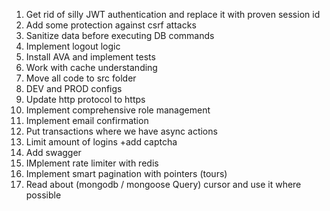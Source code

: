 1. Get rid of silly JWT authentication and replace it with proven session id
2. Add some protection against csrf attacks
3. Sanitize data before executing DB commands
4. Implement logout logic
5. Install AVA and implement tests
6. Work with cache understanding
7. Move all code to src folder
8. DEV and PROD configs
9. Update http protocol to https
10. Implement comprehensive role management
11. Implement email confirmation
12. Put transactions where we have async actions
13. Limit amount of logins +add captcha
14. Add swagger
15. IMplement rate limiter with redis
16. Implement smart pagination with pointers (tours)
17. Read about (mongodb / mongoose Query) cursor and use it where possible